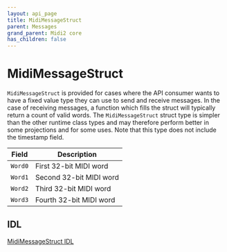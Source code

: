 ```yaml
---
layout: api_page
title: MidiMessageStruct
parent: Messages
grand_parent: Midi2 core
has_children: false
---
```


# MidiMessageStruct

`MidiMessageStruct` is provided for cases where the API consumer wants to have a fixed value type they can use to send and receive messages. In the case of receiving messages, a function which fills the struct will typically return a count of valid words. The `MidiMessageStruct` struct type is simpler than the other runtime class types and may therefore perform better in some projections and for some uses. Note that this type does not include the timestamp field.

| Field | Description |
| -------- | ----------- |
| `Word0` | First 32-bit MIDI word |
| `Word1` | Second 32-bit MIDI word |
| `Word2` | Third 32-bit MIDI word |
| `Word3` | Fourth 32-bit MIDI word |

## IDL

[MidiMessageStruct IDL](https://github.com/microsoft/MIDI/blob/main/src/app-sdk/winrt-core/MidiMessageStruct.idl)

